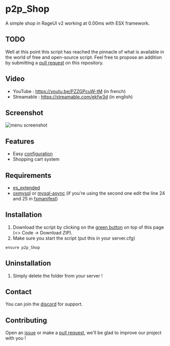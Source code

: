 # p2p_Shop

A simple shop in RageUI v2 working at 0.00ms with ESX framework.

## TODO

Well at this point this script has reached the pinnacle of what is available in the world of free and open-source script. Feel free to propose an addition by submitting a [pull request](https://github.com/Path-to-Precision/p2p_Shop/pulls) on this repository.

## Video
* YouTube : https://youtu.be/PZZGPcuW-tM (in french)
* Streamable : https://streamable.com/ekfw3d (in english)

## Screenshot
![menu screenshot](https://cdn.discordapp.com/attachments/658236178268684291/1168272230757707796/image.png?ex=6551294d&is=653eb44d&hm=e55413445cd5cad83e0c403da3745249af77e6c8cf25543da03d52f8b17ea176&)

## Features
* Easy [configuration](https://github.com/Path-to-Precision/p2p_Shop/blob/main/shared/config.lua)
* Shopping cart system

## Requirements
* [es_extended](https://github.com/esx-framework/esx_core/tree/main/%5Bcore%5D/es_extended)
* [oxmysql](https://github.com/overextended/oxmysql) or [mysql-async](https://github.com/brouznouf/fivem-mysql-async) (if you're using the second one edit the line 24 and 25 in [fxmanifest](https://github.com/Path-to-Precision/p2p_Shop/blob/main/fxmanifest.lua))

## Installation
1. Download the script by clicking on the [green button](https://github.com/Path-to-Precision/p2p_Shop/archive/refs/heads/main.zip) on top of this page (<> Code -> Download ZIP).
2. Make sure you start the script (put this in your server.cfg)
```
ensure p2p_Shop
```

## Uninstallation

1. Simply delete the folder from your server !

## Contact

You can join the [discord](https://discord.gg/5K5CHmVnUb) for support.

## Contributing

Open an [issue](https://github.com/Path-to-Precision/p2p_Shop/issues/new) or make a [pull request](https://github.com/Path-to-Precision/p2p_Shop/pulls), we'll be glad to improve our project with you !
